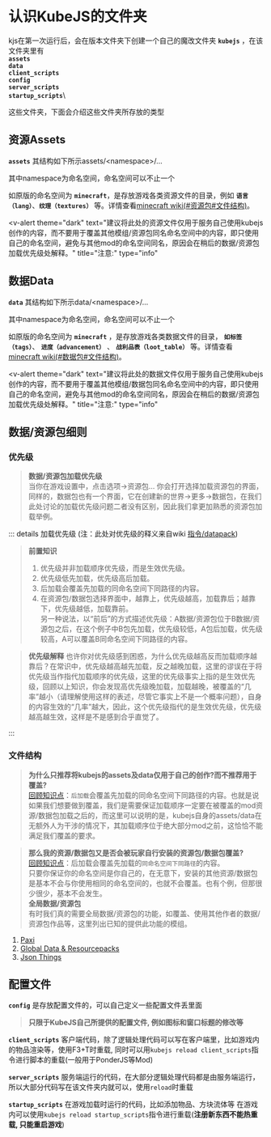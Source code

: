 # 认识KubeJS的文件夹
kjs在第一次运行后，会在版本文件夹下创建一个自己的魔改文件夹 **`kubejs`** ，在该文件夹里有
\
**`assets`**\
**`data`** \
**`client_scripts`** \
**`config`** \
**`server_scripts`**\
**`startup_scripts`**\

这些文件夹，下面会介绍这些文件夹所存放的类型

## 资源Assets

**`assets`** 其结构如下所示assets/\<namespace\>/...

其中namespace为命名空间，命名空间可以不止一个

如原版的命名空间为 **`minecraft`**，是存放游戏各类资源文件的目录，例如 **`语言（lang）`**、**`纹理（textures）`** 等。详情查看[minecraft wiki(#资源包#文件结构)](https://zh.minecraft.wiki/w/%E8%B5%84%E6%BA%90%E5%8C%85#%E6%96%87%E4%BB%B6%E7%BB%93%E6%9E%84)。

<v-alert
    theme="dark"
    text="建议将此处的资源文件仅用于服务自己使用kubejs创作的内容，而不要用于覆盖其他模组/资源包同名命名空间中的内容，即只使用自己的命名空间，避免与其他mod的命名空间同名，原因会在稍后的数据/资源包加载优先级处解释。"
    title="注意:"
    type="info"
  ></v-alert>

## 数据Data

**`data`** 其结构如下所示data/\<namespace\>/... 

其中namespace为命名空间，命名空间可以不止一个

如原版的命名空间为 **`minecraft`** ，是存放游戏各类数据文件的目录， **`如标签（tags）`**、 **`进度（advancement）`** 、 **`战利品表（loot_table）`** 等。详情查看[minecraft wiki(#数据包#文件结构)](https://zh.minecraft.wiki/w/%E6%95%B0%E6%8D%AE%E5%8C%85#%E6%96%87%E4%BB%B6%E5%A4%B9%E7%BB%93%E6%9E%84)。

<v-alert
    theme="dark"
    text="建议将此处的数据文件仅用于服务自己使用kubejs创作的内容，而不要用于覆盖其他模组/数据包同名命名空间中的内容，即只使用自己的命名空间，避免与其他mod的命名空间同名，原因会在稍后的数据/资源包加载优先级处解释。"
    title="注意:"
    type="info"
  ></v-alert>

## 数据/资源包细则

### 优先级

> **数据/资源包加载优先级**\
当你在游戏设置中，点击选项->资源包... 你会打开选择加载资源包的界面，同样的，数据包也有一个界面，它在创建新的世界->更多->数据包，在我们此处讨论的加载优先级问题二者没有区别，因此我们拿更加熟悉的资源包加载举例。

::: details 加载优先级
(注：此处对优先级的释义来自wiki [指令/datapack](https://zh.minecraft.wiki/w/%E5%91%BD%E4%BB%A4/datapack?variant=zh-cn))

> **前置知识**
> 1. 优先级并非加载顺序优先级，而是生效优先级。
> 2. 优先级低先加载，优先级高后加载。
> 3. 后加载会覆盖先加载的同命名空间下同路径的内容。
> 4. 在资源包/数据包选择界面中，越靠上，优先级越高，加载靠后；越靠下，优先级越低，加载靠前。\
> 另一种说法，以“前后”的方式描述优先级：A数据/资源包位于B数据/资源包之后，在这个例子中B包先加载，优先级较低，A包后加载，优先级较高，A可以覆盖B同命名空间下同路径的内容。

>**优先级解释**
也许你对优先级感到困惑，为什么优先级越高反而加载顺序越靠后？在常识中，优先级越高越先加载，反之越晚加载，这里的谬误在于将优先级当作指代加载顺序的优先级，这里的优先级事实上指的是生效优先级，回顾以上知识，你会发现高优先级晚加载，加载越晚，被覆盖的“几率”越小（请理解使用这样的表述，尽管它事实上不是一个概率问题），自身的内容生效的“几率”越大，因此，这个优先级指代的是生效优先级，优先级越高越生效，这样是不是感到合乎直觉了。

:::

### 文件结构

> **为什么只推荐将kubejs的assets及data仅用于自己的创作?而不推荐用于覆盖?**\
[回顾知识点](#优先级)：`后加载`会覆盖先加载的同命名空间下同路径的内容。也就是说如果我们想要做到覆盖，我们是需要保证加载顺序一定要在被覆盖的mod资源/数据包加载之后的，而这里可以说明的是，kubejs自身的assets/data在无额外人为干涉的情况下，其加载顺序位于绝大部分mod之前，这恰恰不能满足我们覆盖的要求。

> **那么我的资源/数据包又是否会被玩家自行安装的资源包/数据包覆盖?**\
[回顾知识点](#优先级)：后加载会覆盖先加载的`同命名空间下同路径`的内容。\
只要你保证你的命名空间是你自己的，在无意下，安装的其他资源/数据包是基本不会与你使用相同的命名空间的，也就不会覆盖。也有个例，但那很少很少，基本不会发生。\
> **全局数据/资源包**\
有时我们真的需要全局数据/资源包的功能，如覆盖、使用其他作者的数据/资源包作品等，这里列出已知的提供此功能的模组。
1. [Paxi](https://www.mcmod.cn/class/4615.html)
2. [Global Data & Resourcepacks](https://www.mcmod.cn/class/2826.html)
3. [Json Things](https://www.mcmod.cn/class/7734.html)

## 配置文件

**`config`** 是存放配置文件的，可以自己定义一些配置文件丢里面

> **只限于KubeJS自己所提供的配置文件, 例如图标和窗口标题的修改等**

**`client_scripts`** 客户端代码，除了逻辑处理代码可以写在客户端里，比如游戏内的物品渲染等，使用F3+T时重载, 同时可以用`kubejs reload client_scripts`指令进行脚本的重载(一般用于PonderJS等Mod)

**`server_scripts`** 服务端运行的代码，在大部分逻辑处理代码都是由服务端运行，所以大部分代码写在该文件夹内就可以，使用`reload`时重载

**`startup_scripts`** 在游戏加载时运行的代码，比如添加物品、方块流体等 在游戏内可以使用`kubejs reload startup_scripts`指令进行重载(**注册新东西不能热重载, 只能重启游戏**)